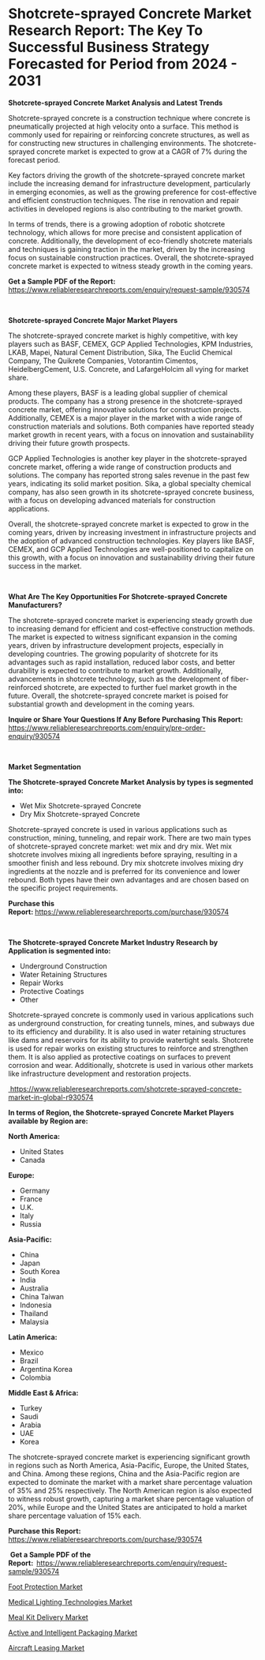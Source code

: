 <p><h1>Shotcrete-sprayed Concrete Market Research Report: The Key To Successful Business Strategy Forecasted for Period from 2024 - 2031</h1></p><p><strong>Shotcrete-sprayed Concrete Market Analysis and Latest Trends</strong></p>
<p><p>Shotcrete-sprayed concrete is a construction technique where concrete is pneumatically projected at high velocity onto a surface. This method is commonly used for repairing or reinforcing concrete structures, as well as for constructing new structures in challenging environments. The shotcrete-sprayed concrete market is expected to grow at a CAGR of 7% during the forecast period.</p><p>Key factors driving the growth of the shotcrete-sprayed concrete market include the increasing demand for infrastructure development, particularly in emerging economies, as well as the growing preference for cost-effective and efficient construction techniques. The rise in renovation and repair activities in developed regions is also contributing to the market growth.</p><p>In terms of trends, there is a growing adoption of robotic shotcrete technology, which allows for more precise and consistent application of concrete. Additionally, the development of eco-friendly shotcrete materials and techniques is gaining traction in the market, driven by the increasing focus on sustainable construction practices. Overall, the shotcrete-sprayed concrete market is expected to witness steady growth in the coming years.</p></p>
<p><strong>Get a Sample PDF of the Report:&nbsp;</strong> <a href="https://www.reliableresearchreports.com/enquiry/request-sample/930574">https://www.reliableresearchreports.com/enquiry/request-sample/930574</a></p>
<p>&nbsp;</p>
<p><strong>Shotcrete-sprayed Concrete Major Market Players</strong></p>
<p><p>The shotcrete-sprayed concrete market is highly competitive, with key players such as BASF, CEMEX, GCP Applied Technologies, KPM Industries, LKAB, Mapei, Natural Cement Distribution, Sika, The Euclid Chemical Company, The Quikrete Companies, Votorantim Cimentos, HeidelbergCement, U.S. Concrete, and LafargeHolcim all vying for market share. </p><p>Among these players, BASF is a leading global supplier of chemical products. The company has a strong presence in the shotcrete-sprayed concrete market, offering innovative solutions for construction projects. Additionally, CEMEX is a major player in the market with a wide range of construction materials and solutions. Both companies have reported steady market growth in recent years, with a focus on innovation and sustainability driving their future growth prospects.</p><p>GCP Applied Technologies is another key player in the shotcrete-sprayed concrete market, offering a wide range of construction products and solutions. The company has reported strong sales revenue in the past few years, indicating its solid market position. Sika, a global specialty chemical company, has also seen growth in its shotcrete-sprayed concrete business, with a focus on developing advanced materials for construction applications.</p><p>Overall, the shotcrete-sprayed concrete market is expected to grow in the coming years, driven by increasing investment in infrastructure projects and the adoption of advanced construction technologies. Key players like BASF, CEMEX, and GCP Applied Technologies are well-positioned to capitalize on this growth, with a focus on innovation and sustainability driving their future success in the market.</p></p>
<p>&nbsp;</p>
<p><strong>What Are The Key Opportunities For Shotcrete-sprayed Concrete Manufacturers?</strong></p>
<p><p>The shotcrete-sprayed concrete market is experiencing steady growth due to increasing demand for efficient and cost-effective construction methods. The market is expected to witness significant expansion in the coming years, driven by infrastructure development projects, especially in developing countries. The growing popularity of shotcrete for its advantages such as rapid installation, reduced labor costs, and better durability is expected to contribute to market growth. Additionally, advancements in shotcrete technology, such as the development of fiber-reinforced shotcrete, are expected to further fuel market growth in the future. Overall, the shotcrete-sprayed concrete market is poised for substantial growth and development in the coming years.</p></p>
<p><strong>Inquire or Share Your Questions If Any Before Purchasing This Report:</strong> <a href="https://www.reliableresearchreports.com/enquiry/pre-order-enquiry/930574">https://www.reliableresearchreports.com/enquiry/pre-order-enquiry/930574</a></p>
<p>&nbsp;</p>
<p><strong>Market Segmentation</strong></p>
<p><strong>The Shotcrete-sprayed Concrete Market Analysis by types is segmented into:</strong></p>
<p><ul><li>Wet Mix Shotcrete-sprayed Concrete</li><li>Dry Mix Shotcrete-sprayed Concrete</li></ul></p>
<p><p>Shotcrete-sprayed concrete is used in various applications such as construction, mining, tunneling, and repair work. There are two main types of shotcrete-sprayed concrete market: wet mix and dry mix. Wet mix shotcrete involves mixing all ingredients before spraying, resulting in a smoother finish and less rebound. Dry mix shotcrete involves mixing dry ingredients at the nozzle and is preferred for its convenience and lower rebound. Both types have their own advantages and are chosen based on the specific project requirements.</p></p>
<p><strong>Purchase this Report:&nbsp;</strong><a href="https://www.reliableresearchreports.com/purchase/930574">https://www.reliableresearchreports.com/purchase/930574</a></p>
<p>&nbsp;</p>
<p><strong>The Shotcrete-sprayed Concrete Market Industry Research by Application is segmented into:</strong></p>
<p><ul><li>Underground Construction</li><li>Water Retaining Structures</li><li>Repair Works</li><li>Protective Coatings</li><li>Other</li></ul></p>
<p><p>Shotcrete-sprayed concrete is commonly used in various applications such as underground construction, for creating tunnels, mines, and subways due to its efficiency and durability. It is also used in water retaining structures like dams and reservoirs for its ability to provide watertight seals. Shotcrete is used for repair works on existing structures to reinforce and strengthen them. It is also applied as protective coatings on surfaces to prevent corrosion and wear. Additionally, shotcrete is used in various other markets like infrastructure development and restoration projects.</p></p>
<p><a href="https://www.reliableresearchreports.com/shotcrete-sprayed-concrete-market-in-global-r930574">&nbsp;https://www.reliableresearchreports.com/shotcrete-sprayed-concrete-market-in-global-r930574</a></p>
<p><strong>In terms of Region, the Shotcrete-sprayed Concrete Market Players available by Region are:</strong></p>
<p>
    <p> <strong> North America: </strong>
        <ul>
            <li>United States</li>
            <li>Canada</li>
        </ul>
        </p> 
    <p> <strong> Europe: </strong>
        <ul>
            <li>Germany</li>
            <li>France</li>
            <li>U.K.</li>
            <li>Italy</li>
            <li>Russia</li>
        </ul>
        </p> 
    <p> <strong> Asia-Pacific: </strong>
        <ul>
            <li>China</li>
            <li>Japan</li>
            <li>South Korea</li>
            <li>India</li>
            <li>Australia</li>
            <li>China Taiwan</li>
            <li>Indonesia</li>
            <li>Thailand</li>
            <li>Malaysia</li>
        </ul>
        </p> 
    <p> <strong> Latin America: </strong>
        <ul>
            <li>Mexico</li>
            <li>Brazil</li>
            <li>Argentina Korea</li>
            <li>Colombia</li>
        </ul>
        </p> 
    <p> <strong> Middle East & Africa: </strong>
        <ul>
            <li>Turkey</li>
            <li>Saudi</li>
            <li>Arabia</li>
            <li>UAE</li>
            <li>Korea</li>
        </ul>
    </p>
    </p>
<p><p>The shotcrete-sprayed concrete market is experiencing significant growth in regions such as North America, Asia-Pacific, Europe, the United States, and China. Among these regions, China and the Asia-Pacific region are expected to dominate the market with a market share percentage valuation of 35% and 25% respectively. The North American region is also expected to witness robust growth, capturing a market share percentage valuation of 20%, while Europe and the United States are anticipated to hold a market share percentage valuation of 15% each.</p></p>
<p><strong>Purchase this Report: </strong><a href="https://www.reliableresearchreports.com/purchase/930574">https://www.reliableresearchreports.com/purchase/930574</a></p>
<p>&nbsp;<strong>Get a Sample PDF of the Report:&nbsp;&nbsp;</strong><a href="https://www.reliableresearchreports.com/enquiry/request-sample/930574">https://www.reliableresearchreports.com/enquiry/request-sample/930574</a></p>
<p><strong></strong></p>
<p><p><a href="https://medium.com/@alyciaebert/foot-protection-market-size-share-trends-analysis-report-by-product-ceramic-metal-rubber-wood-2695de9bc67c">Foot Protection Market</a></p><p><a href="https://medium.com/@diegomoen/medical-lighting-technologies-market-trends-focusing-on-medical-lighting-technologies-market-1a49cc5bf133">Medical Lighting Technologies Market</a></p><p><a href="https://medium.com/@charles.fisher4346/global-meal-kit-delivery-industry-analysis-share-growth-trends-and-forecast-2024-to-2031-43306399afd9">Meal Kit Delivery Market</a></p><p><a href="https://medium.com/@karleeprice2004/global-active-and-intelligent-packaging-market-sector-types-applications-market-player-b050599e05d7">Active and Intelligent Packaging Market</a></p><p><a href="https://medium.com/@liam.mcgrath5645/aircraft-leasing-market-a-global-and-regional-analysis-focus-on-region-country-level-analysis-366a556c87fc">Aircraft Leasing Market</a></p></p>